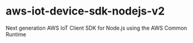 # aws-iot-device-sdk-nodejs-v2
Next generation AWS IoT Client SDK for Node.js using the AWS Common Runtime
